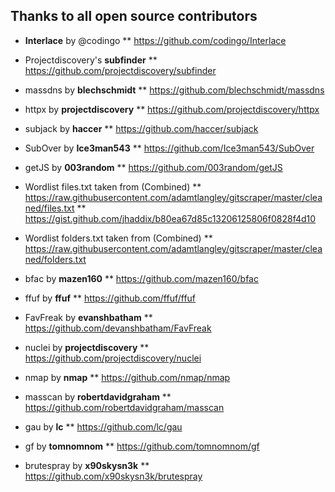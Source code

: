 ## Thanks to all open source contributors 

* __Interlace__ by @codingo
** https://github.com/codingo/Interlace

* Projectdiscovery's __subfinder__
** https://github.com/projectdiscovery/subfinder

* massdns by __blechschmidt__
** https://github.com/blechschmidt/massdns

* httpx by __projectdiscovery__
** https://github.com/projectdiscovery/httpx

* subjack by __haccer__
** https://github.com/haccer/subjack

* SubOver by __Ice3man543__
** https://github.com/Ice3man543/SubOver

* getJS by __003random__
** https://github.com/003random/getJS

* Wordlist files.txt taken from (Combined)
** https://raw.githubusercontent.com/adamtlangley/gitscraper/master/cleaned/files.txt
** https://gist.github.com/jhaddix/b80ea67d85c13206125806f0828f4d10

* Wordlist folders.txt taken from (Combined)
** https://raw.githubusercontent.com/adamtlangley/gitscraper/master/cleaned/folders.txt

* bfac by __mazen160__
** https://github.com/mazen160/bfac

* ffuf by __ffuf__
** https://github.com/ffuf/ffuf

* FavFreak by __evanshbatham__
** https://github.com/devanshbatham/FavFreak

* nuclei by __projectdiscovery__
** https://github.com/projectdiscovery/nuclei

* nmap by __nmap__
** https://github.com/nmap/nmap

* masscan by __robertdavidgraham__
** https://github.com/robertdavidgraham/masscan

* gau by __lc__
** https://github.com/lc/gau

* gf by __tomnomnom__
** https://github.com/tomnomnom/gf

* brutespray by __x90skysn3k__
** https://github.com/x90skysn3k/brutespray